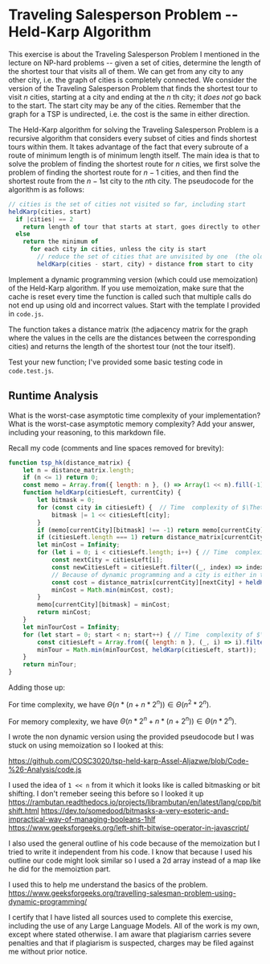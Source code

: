 # Traveling Salesperson Problem -- Held-Karp Algorithm

This exercise is about the Traveling Salesperson Problem I mentioned in the
lecture on NP-hard problems -- given a set of cities, determine the length of
the shortest tour that visits all of them. We can get from any city to any other
city, i.e. the graph of cities is completely connected. We consider the version
of the Traveling Salesperson Problem that finds the shortest tour to visit $n$
cities, starting at a city and ending at the $n$ th city; it *does not* go
back to the start. The start city may be any of the cities. Remember that the
graph for a TSP is undirected, i.e. the cost is the same in either direction.

The Held-Karp algorithm for solving the Traveling Salesperson Problem is a
recursive algorithm that considers every subset of cities and finds shortest
tours within them. It takes advantage of the fact that every subroute of a route
of minimum length is of minimum length itself. The main idea is that to solve
the problem of finding the shortest route for $n$ cities, we first solve the
problem of finding the shortest route for $n-1$ cities, and then find the
shortest route from the $n-1$st city to the $n$th city. The pseudocode for the
algorithm is as follows:

```javascript
// cities is the set of cities not visited so far, including start
heldKarp(cities, start)
  if |cities| == 2
    return length of tour that starts at start, goes directly to other city in cities
  else
    return the minimum of
      for each city in cities, unless the city is start
        // reduce the set of cities that are unvisited by one  (the old start), set the new start, add on the distance from old start to new start
        heldKarp(cities - start, city) + distance from start to city
```

Implement a dynamic programming version (which could use memoization) of the
Held-Karp algorithm. If you use memoization, make sure that the cache is reset
every time the function is called such that multiple calls do not end up using
old and incorrect values. Start with the template I provided in `code.js`.

The function takes a distance matrix (the adjacency matrix for the graph where
the values in the cells are the distances between the corresponding cities) and
returns the length of the shortest tour (not the tour itself).

Test your new function; I've provided some basic testing code in `code.test.js`.

## Runtime Analysis

What is the worst-case asymptotic time complexity of your implementation? What
is the worst-case asymptotic memory complexity? Add your answer, including your
reasoning, to this markdown file.

Recall my code (comments and line spaces removed for brevity):
```js
function tsp_hk(distance_matrix) {
    let n = distance_matrix.length;
    if (n <= 1) return 0;
    const memo = Array.from({ length: n }, () => Array(1 << n).fill(-1)); // memory complexity of $\Theta(n * 2^n)$ because it's an nx2^n array
    function heldKarp(citiesLeft, currentCity) {
        let bitmask = 0;
        for (const city in citiesLeft) {  // Time  complexity of $\Theta(n)$
            bitmask |= 1 << citiesLeft[city];
        }
        if (memo[currentCity][bitmask] !== -1) return memo[currentCity][bitmask];
        if (citiesLeft.length === 1) return distance_matrix[currentCity][citiesLeft[0]];
        let minCost = Infinity;
        for (let i = 0; i < citiesLeft.length; i++) { // Time  complexity of $\Theta(n)$
            const nextCity = citiesLeft[i];
            const newCitiesLeft = citiesLeft.filter((_, index) => index !== i);  // Time  complexity of $\Theta(n)$
            // Because of dynamic programming and a city is either in the subset or out, there are 2^n recursive calls on the line below
            const cost = distance_matrix[currentCity][nextCity] + heldKarp(newCitiesLeft, nextCity); // memory and time complexity of $\Theta(2^n)$
            minCost = Math.min(minCost, cost);
        }
        memo[currentCity][bitmask] = minCost;
        return minCost;
    }
    let minTourCost = Infinity;
    for (let start = 0; start < n; start++) { // Time  complexity of $\Theta(n)$
        const citiesLeft = Array.from({ length: n }, (_, i) => i).filter((city) => city !== start); // memory complexity of $\Theta(n)$
        minTour = Math.min(minTourCost, heldKarp(citiesLeft, start)); 
    }
    return minTour;
}
```
Adding those up:

For time complexity, we have $\Theta(n * (n + n * 2^n)) \in \Theta(n^2 * 2^n)$.

For memory complexity, we have $\Theta(n * 2^n + n * (n + 2^n)) \in \Theta(n * 2^n)$.


I wrote the non dynamic version using the provided pseudocode but I was stuck on using memoization so I looked at this: 

https://github.com/COSC3020/tsp-held-karp-Assel-Aljazwe/blob/Code-%26-Analysis/code.js

I used the idea of ```1 << n``` from it which it looks like is called bitmasking or bit shifting. I don't remeber seeing this before so I looked it up 
https://rambutan.readthedocs.io/projects/librambutan/en/latest/lang/cpp/bitshift.html
https://dev.to/somedood/bitmasks-a-very-esoteric-and-impractical-way-of-managing-booleans-1hlf
https://www.geeksforgeeks.org/left-shift-bitwise-operator-in-javascript/

I also used the general outline of his code because of the memoization but I tried to write it independent from his code. I know that because I used his outline our code might look similar so I used a 2d array instead of a map like he did for the memoiztion part. 

I used this to help me understand the basics of the problem. 
https://www.geeksforgeeks.org/travelling-salesman-problem-using-dynamic-programming/

I certify that I have listed all sources used to complete this exercise, including the use of any Large Language Models. All of the work is my own, except where stated otherwise. I am aware that plagiarism carries severe penalties and that if plagiarism is suspected, charges may be filed against me without prior notice.
